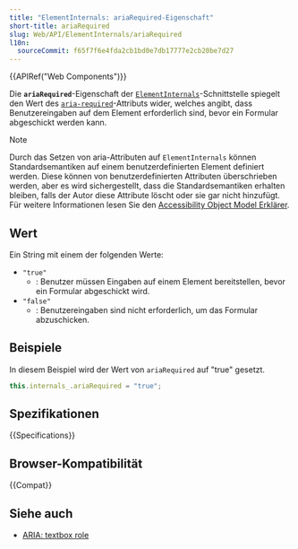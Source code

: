 ```yaml
---
title: "ElementInternals: ariaRequired-Eigenschaft"
short-title: ariaRequired
slug: Web/API/ElementInternals/ariaRequired
l10n:
  sourceCommit: f65f7f6e4fda2cb1bd0e7db17777e2cb20be7d27
---
```


{{APIRef("Web Components")}}

Die **`ariaRequired`**-Eigenschaft der [`ElementInternals`](/de/docs/Web/API/ElementInternals)-Schnittstelle spiegelt den Wert des [`aria-required`](/de/docs/Web/Accessibility/ARIA/Reference/Attributes/aria-required)-Attributs wider, welches angibt, dass Benutzereingaben auf dem Element erforderlich sind, bevor ein Formular abgeschickt werden kann.

> [!NOTE]
> Durch das Setzen von aria-Attributen auf `ElementInternals` können Standardsemantiken auf einem benutzerdefinierten Element definiert werden. Diese können von benutzerdefinierten Attributen überschrieben werden, aber es wird sichergestellt, dass die Standardsemantiken erhalten bleiben, falls der Autor diese Attribute löscht oder sie gar nicht hinzufügt. Für weitere Informationen lesen Sie den [Accessibility Object Model Erklärer](https://wicg.github.io/aom/explainer.html#default-semantics-for-custom-elements-via-the-elementinternals-object).

## Wert

Ein String mit einem der folgenden Werte:

- `"true"`
  - : Benutzer müssen Eingaben auf einem Element bereitstellen, bevor ein Formular abgeschickt wird.
- `"false"`
  - : Benutzereingaben sind nicht erforderlich, um das Formular abzuschicken.

## Beispiele

In diesem Beispiel wird der Wert von `ariaRequired` auf "true" gesetzt.

```js
this.internals_.ariaRequired = "true";
```

## Spezifikationen

{{Specifications}}

## Browser-Kompatibilität

{{Compat}}

## Siehe auch

- [ARIA: textbox role](/de/docs/Web/Accessibility/ARIA/Reference/Roles/textbox_role)
